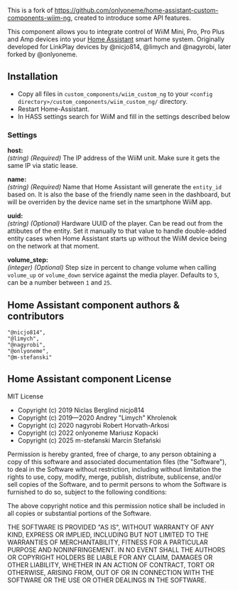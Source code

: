 This is a fork of https://github.com/onlyoneme/home-assistant-custom-components-wiim-ng, created to introduce some API features.

This component allows you to integrate control of WiiM Mini, Pro, Pro Plus and Amp devices into your [Home Assistant](http://www.home-assistant.io) smart home system. Originally developed for LinkPlay devices by @nicjo814, @limych and @nagyrobi, later forked by @onlyoneme.

## Installation
* Copy all files in `custom_components/wiim_custom_ng` to your `<config directory>/custom_components/wiim_custom_ng/` directory.
* Restart Home-Assistant.
* In HASS settings search for WiiM and fill in the settings described below

### Settings

**host:**  
  *(string)* *(Required)* The IP address of the WiiM unit. Make sure it gets the same IP via static lease.

**name:**  
  *(string)* *(Required)* Name that Home Assistant will generate the `entity_id` based on. It is also the base of the friendly name seen in the dashboard, but will be overriden by the device name set in the smartphone WiiM app.

**uuid:**  
  *(string)* *(Optional)* Hardware UUID of the player. Can be read out from the attibutes of the entity. Set it manually to that value to handle double-added entity cases when Home Assistant starts up without the WiiM device being on the network at that moment.
  
**volume_step:**  
  *(integer)* *(Optional)* Step size in percent to change volume when calling `volume_up` or `volume_down` service against the media player. Defaults to `5`, can be a number between `1` and `25`.

## Home Assistant component authors & contributors
    "@nicjo814",
    "@limych",
    "@nagyrobi",
    "@onlyoneme",
    "@m-stefanski"

## Home Assistant component License

MIT License

- Copyright (c) 2019 Niclas Berglind nicjo814
- Copyright (c) 2019—2020 Andrey "Limych" Khrolenok
- Copyright (c) 2020 nagyrobi Robert Horvath-Arkosi
- Copyright (c) 2022 onlyoneme Mariusz Kopacki
- Copyright (c) 2025 m-stefanski Marcin Stefański

Permission is hereby granted, free of charge, to any person obtaining a copy
of this software and associated documentation files (the "Software"), to deal
in the Software without restriction, including without limitation the rights
to use, copy, modify, merge, publish, distribute, sublicense, and/or sell
copies of the Software, and to permit persons to whom the Software is
furnished to do so, subject to the following conditions:

The above copyright notice and this permission notice shall be included in all
copies or substantial portions of the Software.

THE SOFTWARE IS PROVIDED "AS IS", WITHOUT WARRANTY OF ANY KIND, EXPRESS OR
IMPLIED, INCLUDING BUT NOT LIMITED TO THE WARRANTIES OF MERCHANTABILITY,
FITNESS FOR A PARTICULAR PURPOSE AND NONINFRINGEMENT. IN NO EVENT SHALL THE
AUTHORS OR COPYRIGHT HOLDERS BE LIABLE FOR ANY CLAIM, DAMAGES OR OTHER
LIABILITY, WHETHER IN AN ACTION OF CONTRACT, TORT OR OTHERWISE, ARISING FROM,
OUT OF OR IN CONNECTION WITH THE SOFTWARE OR THE USE OR OTHER DEALINGS IN THE
SOFTWARE.


